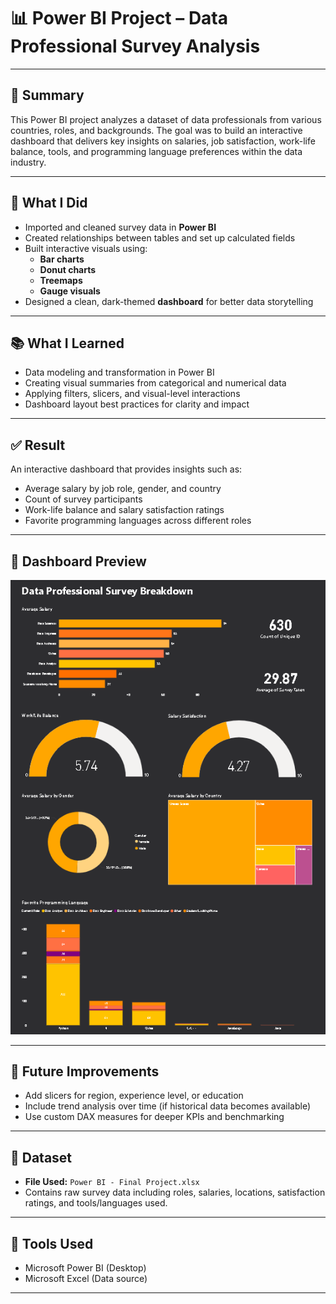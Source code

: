 # 📊 Power BI Project – Data Professional Survey Analysis

---

## 📝 Summary

This Power BI project analyzes a dataset of data professionals from various countries, roles, and backgrounds. The goal was to build an interactive dashboard that delivers key insights on salaries, job satisfaction, work-life balance, tools, and programming language preferences within the data industry.

---

## 🔧 What I Did

- Imported and cleaned survey data in **Power BI**
- Created relationships between tables and set up calculated fields
- Built interactive visuals using:
  - **Bar charts**
  - **Donut charts**
  - **Treemaps**
  - **Gauge visuals**
- Designed a clean, dark-themed **dashboard** for better data storytelling

---

## 📚 What I Learned

- Data modeling and transformation in Power BI
- Creating visual summaries from categorical and numerical data
- Applying filters, slicers, and visual-level interactions
- Dashboard layout best practices for clarity and impact

---

## ✅ Result

An interactive dashboard that provides insights such as:
- Average salary by job role, gender, and country
- Count of survey participants
- Work-life balance and salary satisfaction ratings
- Favorite programming languages across different roles

---

## 🌄 Dashboard Preview

![Power BI Dashboard](image/Dashboard.png)

---

## 🌱 Future Improvements

- Add slicers for region, experience level, or education
- Include trend analysis over time (if historical data becomes available)
- Use custom DAX measures for deeper KPIs and benchmarking

---

## 📁 Dataset

- **File Used:** `Power BI - Final Project.xlsx`
- Contains raw survey data including roles, salaries, locations, satisfaction ratings, and tools/languages used.

---

## 🔗 Tools Used

- Microsoft Power BI (Desktop)
- Microsoft Excel (Data source)

---

